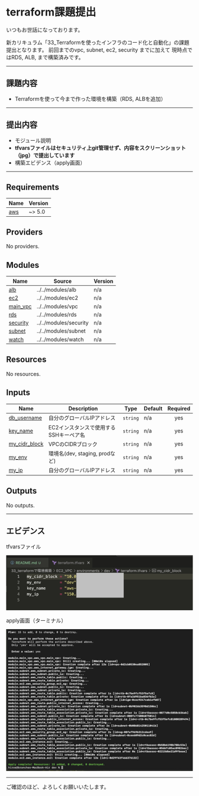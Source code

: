 # terraform課題提出
いつもお世話になっております。

新カリキュラム「33_Terraformを使ったインフラのコード化と自動化」の課題提出となります。
前回までのvpc, subnet, ec2, security までに加えて
現時点ではRDS, ALB, まで構築済みです。

---

## 課題内容
- Terraformを使って今まで作った環境を構築（RDS, ALBを追加）

---

## 提出内容
- モジュール説明
- **tfvarsファイルはセキュリティ上git管理せず、内容をスクリーンショット（jpg）で提出しています**
- 構築エビデンス（apply画面）

---

<!-- BEGIN_TF_DOCS -->
## Requirements

| Name | Version |
|------|---------|
| <a name="requirement_aws"></a> [aws](#requirement\_aws) | ~> 5.0 |

## Providers

No providers.

## Modules

| Name | Source | Version |
|------|--------|---------|
| <a name="module_alb"></a> [alb](#module\_alb) | ../../modules/alb | n/a |
| <a name="module_ec2"></a> [ec2](#module\_ec2) | ../../modules/ec2 | n/a |
| <a name="module_main_vpc"></a> [main\_vpc](#module\_main\_vpc) | ../../modules/vpc | n/a |
| <a name="module_rds"></a> [rds](#module\_rds) | ../../modules/rds | n/a |
| <a name="module_security"></a> [security](#module\_security) | ../../modules/security | n/a |
| <a name="module_subnet"></a> [subnet](#module\_subnet) | ../../modules/subnet | n/a |
| <a name="module_watch"></a> [watch](#module\_watch) | ../../modules/watch | n/a |

## Resources

No resources.

## Inputs

| Name | Description | Type | Default | Required |
|------|-------------|------|---------|:--------:|
| <a name="input_db_username"></a> [db\_username](#input\_db\_username) | 自分のグローバルIPアドレス | `string` | n/a | yes |
| <a name="input_key_name"></a> [key\_name](#input\_key\_name) | EC2インスタンスで使用するSSHキーペア名 | `string` | n/a | yes |
| <a name="input_my_cidr_block"></a> [my\_cidr\_block](#input\_my\_cidr\_block) | VPCのCIDRブロック | `string` | n/a | yes |
| <a name="input_my_env"></a> [my\_env](#input\_my\_env) | 環境名(dev, staging, prodなど) | `string` | n/a | yes |
| <a name="input_my_ip"></a> [my\_ip](#input\_my\_ip) | 自分のグローバルIPアドレス | `string` | n/a | yes |

## Outputs

No outputs.
<!-- END_TF_DOCS -->
---

## エビデンス

tfvarsファイル

![変数ファイル](画像/変数定義ファイル.jpg)

apply画面（ターミナル）

![apply画面](画像/apply.jpg)

---

ご確認のほど、よろしくお願いいたします。

